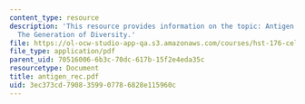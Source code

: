 ```yaml
---
content_type: resource
description: 'This resource provides information on the topic: Antigen Receptors and
  The Generation of Diversity.'
file: https://ol-ocw-studio-app-qa.s3.amazonaws.com/courses/hst-176-cellular-and-molecular-immunology-fall-2005/3ec373cd7908359907786828e115960c_antigen_rec.pdf
file_type: application/pdf
parent_uid: 70516006-6b3c-70dc-617b-15f2e4eda35c
resourcetype: Document
title: antigen_rec.pdf
uid: 3ec373cd-7908-3599-0778-6828e115960c
---
```

